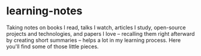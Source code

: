 # learning-notes
Taking notes on books I read, talks I watch, articles I study, open-source projects and technologies, and papers I love – recalling them right afterward by creating short summaries – helps a lot in my learning process. Here you'll find some of those little pieces.
